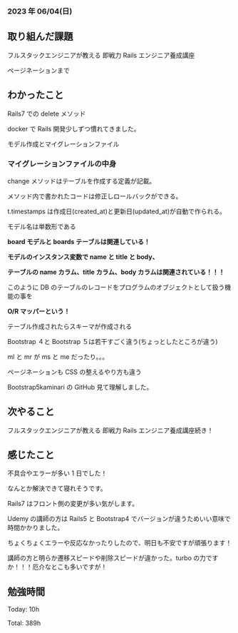 ### 2023 年 06/04(日)

## 取り組んだ課題

フルスタックエンジニアが教える 即戦力 Rails エンジニア養成講座

ページネーションまで

## わかったこと

Rails7 での delete メソッド

docker で Rails 開発少しずつ慣れてきました。

モデル作成とマイグレーションファイル

### マイグレーションファイルの中身

change メソッドはテーブルを作成する定義が記載。

メソッド内で書かれたコードは修正しロールバックができる。

t.timestamps は作成日(created_at)と更新日(updated_at)が自動で作られる。

モデル名は単数形である

**board モデルと boards テーブルは関連している！**

**モデルのインスタンス変数で name と title と body、**

**テーブルの name カラム、title カラム、body カラムは関連されている！！！**

このように DB のテーブルのレコードをプログラムのオブジェクトとして扱う機能の事を

**O/R マッパーという！**

テーブル作成されたらスキーマが作成される

Bootstrap ４と Bootstrap ５は若干すごく違う(ちょっとしたところが違う)

ml と mr が ms と me だったり。。。

ページネーションも CSS の整えるやり方も違う

Bootstrap5kaminari の GitHub 見て理解しました。

## 次やること

フルスタックエンジニアが教える 即戦力 Rails エンジニア養成講座続き！

## 感じたこと

不具合やエラーが多い 1 日でした！

なんとか解決できて寝れそうです。

Rails7 はフロント側の変更が多い気がします。

Udemy の講師の方は Rails5 と Bootstrap4 でバージョンが違うためいい意味で時間かかりました。

ちょくちょくエラーや反応なかったりしたので、明日も不安ですが頑張ります！

講師の方と明らか遷移スピードや削除スピードが違かった。turbo の力ですか！！！厄介なとこも多いですが！

## 勉強時間

Today: 10h

Total: 389h
